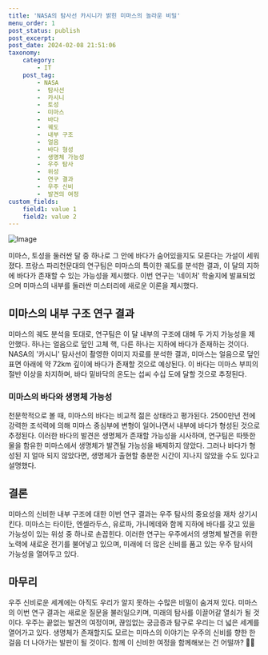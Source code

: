 ```yaml
---
title: 'NASA의 탐사선 카시니가 밝힌 미마스의 놀라운 비밀'
menu_order: 1
post_status: publish
post_excerpt: 
post_date: 2024-02-08 21:51:06
taxonomy:
    category:
        - IT
    post_tag:
        - NASA
        -  탐사선
        -  카시니
        -  토성
        -  미마스
        -  바다
        -  궤도
        -  내부 구조
        -  얼음
        -  바다 형성
        -  생명체 가능성
        -  우주 탐사
        -  위성
        -  연구 결과
        -  우주 신비
        -  발견의 여정
custom_fields:
    field1: value 1
    field2: value 2
---
```


![Image](https://imgnews.pstatic.net/image/584/2024/02/08/0000025913_001_20240208174701530.jpg?type=w647)

미마스, 토성을 둘러싼 달 중 하나로 그 안에 바다가 숨어있을지도 모른다는 가설이 세워졌다. 프랑스 파리천문대의 연구팀은 미마스의 특이한 궤도를 분석한 결과, 이 달의 지하에 바다가 존재할 수 있는 가능성을 제시했다. 이번 연구는 '네이처' 학술지에 발표되었으며 미마스의 내부를 둘러싼 미스터리에 새로운 이론을 제시했다.
## 미마스의 내부 구조 연구 결과
미마스의 궤도 분석을 토대로, 연구팀은 이 달 내부의 구조에 대해 두 가지 가능성을 제안했다. 하나는 얼음으로 덮인 고체 핵, 다른 하나는 지하에 바다가 존재하는 것이다. NASA의 '카시니' 탐사선이 촬영한 이미지 자료를 분석한 결과, 미마스는 얼음으로 덮인 표면 아래에 약 72km 깊이에 바다가 존재할 것으로 예상된다. 이 바다는 미마스 부피의 절반 이상을 차지하며, 바다 밑바닥의 온도는 섭씨 수십 도에 달할 것으로 추정된다.
### 미마스의 바다와 생명체 가능성
천문학적으로 볼 때, 미마스의 바다는 비교적 젊은 상태라고 평가된다. 2500만년 전에 강력한 조석력에 의해 미마스 중심부에 변형이 일어나면서 내부에 바다가 형성된 것으로 추정된다. 이러한 바다의 발견은 생명체가 존재할 가능성을 시사하며, 연구팀은 따뜻한 물을 함유한 미마스에서 생명체가 발견될 가능성을 배제하지 않았다. 그러나 바다가 형성된 지 얼마 되지 않았다면, 생명체가 출현할 충분한 시간이 지나지 않았을 수도 있다고 설명했다.
## 결론
미마스의 신비한 내부 구조에 대한 이번 연구 결과는 우주 탐사의 중요성을 재차 상기시킨다. 미마스는 타이탄, 엔셀라두스, 유로파, 가니메데와 함께 지하에 바다를 갖고 있을 가능성이 있는 위성 중 하나로 손꼽힌다. 이러한 연구는 우주에서의 생명체 발견을 위한 노력에 새로운 전기를 불어넣고 있으며, 미래에 더 많은 신비를 품고 있는 우주 탐사의 가능성을 열어두고 있다.
## 마무리
우주 신비로운 세계에는 아직도 우리가 알지 못하는 수많은 비밀이 숨겨져 있다. 미마스의 이번 연구 결과는 새로운 질문을 불러일으키며, 미래의 탐사를 이끌어갈 열쇠가 될 것이다. 우주는 끝없는 발견의 여정이며, 끊임없는 궁금증과 탐구로 우리는 더 넓은 세계를 열어가고 있다. 생명체가 존재할지도 모르는 미마스의 이야기는 우주의 신비를 향한 한 걸음 더 나아가는 발판이 될 것이다. 함께 이 신비한 여정을 함께해보는 건 어떨까? 🚀✨
